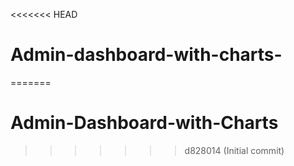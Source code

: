 <<<<<<< HEAD
# Admin-dashboard-with-charts-
=======
# Admin-Dashboard-with-Charts
>>>>>>> d828014 (Initial commit)
